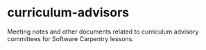 # curriculum-advisors
Meeting notes and other documents related to curriculum advisory committees for Software Carpentry lessons.
